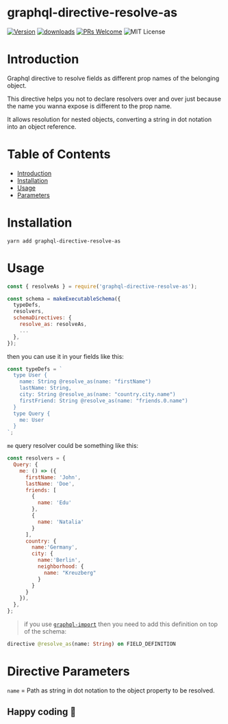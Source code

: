 # graphql-directive-resolve-as

[![Version][version-badge]][package]
[![downloads][downloads-badge]][npmtrends]
[![PRs Welcome][prs-badge]][prs]
![MIT License][license-badge]

# Introduction

Graphql directive to resolve fields as different prop names of the belonging object.

This directive helps you not to declare resolvers over and over
just because the name you wanna expose is different to the prop name.

It allows resolution for nested objects, converting a string in dot notation into an object reference.

# Table of Contents

* [Introduction](#introduction)
* [Installation](#installation)
* [Usage](#Usage)
* [Parameters](#directive-parameters)

# Installation

```
yarn add graphql-directive-resolve-as
```

# Usage

```js
const { resolveAs } = require('graphql-directive-resolve-as');

const schema = makeExecutableSchema({
  typeDefs,
  resolvers,
  schemaDirectives: {
    resolve_as: resolveAs,
    ...
  },
});
```

then you can use it in your fields like this:

```js
const typeDefs = `
  type User {
    name: String @resolve_as(name: "firstName")
    lastName: String,
    city: String @resolve_as(name: "country.city.name")
    firstFriend: String @resolve_as(name: "friends.0.name")
  }
  type Query {
    me: User
  }
`;
```

`me` query resolver could be something like this:
```js
const resolvers = {
  Query: {
    me: () => ({
      firstName: 'John',
      lastName: 'Doe',
      friends: [
        {
          name: 'Edu'
        },
        {
          name: 'Natalia'
        }
      ],
      country: {
        name:'Germany',
        city: {
          name:'Berlin',
          neighborhood: {
            name: "Kreuzberg"
          }
        }
      }
    }),
  },
};
```

> if you use [`graphql-import`](https://github.com/prismagraphql/graphql-import) then you need to add this definition on top of the schema:

```graphql
directive @resolve_as(name: String) on FIELD_DEFINITION
```

# Directive Parameters

`name` = Path as string in dot notation to the object property to be resolved.

## Happy coding :tada:

[npm]: https://www.npmjs.com/
[node]: https://nodejs.org
[build-badge]: https://img.shields.io/travis/edujugon/graphql-directive-resolve-as.svg?style=flat-square
[build]: https://travis-ci.org/edujugon/graphql-directive-resolve-as
[version-badge]: https://img.shields.io/npm/v/graphql-directive-resolve-as.svg?style=flat-square
[package]: https://www.npmjs.com/package/graphql-directive-resolve-as
[downloads-badge]: https://img.shields.io/npm/dm/graphql-directive-resolve-as.svg?style=flat-square
[npmtrends]: http://www.npmtrends.com/graphql-directive-resolve-as
[license-badge]: https://img.shields.io/npm/l/graphql-directive-resolve-as.svg?style=flat-square
[license]: https://github.com/edujugon/graphql-directive-resolve-as/blob/master/LICENSE
[prs-badge]: https://img.shields.io/badge/PRs-welcome-brightgreen.svg?style=flat-square
[prs]: http://makeapullrequest.com
